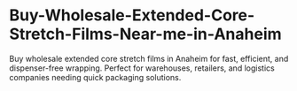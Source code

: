 # Buy-Wholesale-Extended-Core-Stretch-Films-Near-me-in-Anaheim
Buy wholesale extended core stretch films in Anaheim for fast, efficient, and dispenser-free wrapping. Perfect for warehouses, retailers, and logistics companies needing quick packaging solutions.
